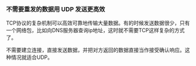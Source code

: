 ### 不需要重发的数据用 UDP 发送更高效

TCP协议的复杂机制可以高效可靠地传输大量数据。有的时候发送数据很少，只有一个网络包，比如向DNS服务器查询ip地址，这时就不需要TCP这样复杂的方式了。

不需要建立连接，直接发送数据，并把对方返回的数据直接当作接受确认响应。这种情况就适合UDP。